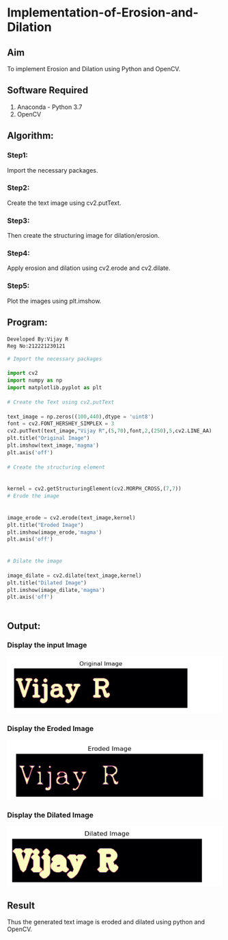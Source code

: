 # Implementation-of-Erosion-and-Dilation
## Aim
To implement Erosion and Dilation using Python and OpenCV.
## Software Required
1. Anaconda - Python 3.7
2. OpenCV
## Algorithm:
### Step1:
Import the necessary packages.


### Step2:
Create the text image using cv2.putText.

### Step3:
Then create the structuring image for dilation/erosion.

### Step4:
Apply erosion and dilation using cv2.erode and cv2.dilate.

### Step5:
Plot the images using plt.imshow.

 
## Program:
~~~
Developed By:Vijay R
Reg No:212221230121
~~~

``` Python
# Import the necessary packages

import cv2
import numpy as np
import matplotlib.pyplot as plt

# Create the Text using cv2.putText

text_image = np.zeros((100,440),dtype = 'uint8')
font = cv2.FONT_HERSHEY_SIMPLEX = 3
cv2.putText(text_image,"Vijay R",(5,70),font,2,(250),5,cv2.LINE_AA)
plt.title("Original Image")
plt.imshow(text_image,'magma')
plt.axis('off')

# Create the structuring element


kernel = cv2.getStructuringElement(cv2.MORPH_CROSS,(7,7))
# Erode the image


image_erode = cv2.erode(text_image,kernel)
plt.title("Eroded Image")
plt.imshow(image_erode,'magma')
plt.axis('off')


# Dilate the image

image_dilate = cv2.dilate(text_image,kernel)
plt.title("Dilated Image")
plt.imshow(image_dilate,'magma')
plt.axis('off')



```
## Output:

### Display the input Image
![img1](https://github.com/vijay21500269/Implementation-of-Erosion-and-Dilation/blob/main/img1.png)

### Display the Eroded Image
![img2](https://github.com/vijay21500269/Implementation-of-Erosion-and-Dilation/blob/main/img2.png)

### Display the Dilated Image
![img3](https://github.com/vijay21500269/Implementation-of-Erosion-and-Dilation/blob/main/img3.png)

## Result
Thus the generated text image is eroded and dilated using python and OpenCV.
